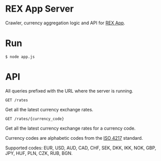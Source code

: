 # REX App Server

Crawler, currency aggregation logic and API for [REX App](https://github.com/oslego/rexapp).

Run
=====
`$ node app.js`

API
=====

All queries prefixed with the URL where the server is running.

`GET /rates`

Get all the latest currency exchange rates.

`GET /rates/{currency_code}`

Get all the latest currency exchange rates for a currency code. 

Currency codes are alphabetic codes from the [ISO 4217](http://en.wikipedia.org/wiki/ISO_4217) standard. 

Supported codes: EUR, USD, AUD, CAD, CHF, SEK, DKK, IKK, NOK, GBP, JPY, HUF, PLN, CZK, RUB, BGN. 

